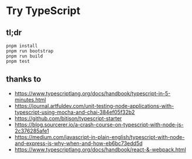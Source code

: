 # Try TypeScript

## tl;dr

    pnpm install
    pnpm run bootstrap
    pnpm run build
    pnpm test

## thanks to

- https://www.typescriptlang.org/docs/handbook/typescript-in-5-minutes.html
- https://journal.artfuldev.com/unit-testing-node-applications-with-typescript-using-mocha-and-chai-384ef05f32b2
- https://github.com/bitjson/typescript-starter
- https://blog.sourcerer.io/a-crash-course-on-typescript-with-node-js-2c376285afe1
- https://medium.com/javascript-in-plain-english/typescript-with-node-and-express-js-why-when-and-how-eb6bc73edd5d
- https://www.typescriptlang.org/docs/handbook/react-&-webpack.html
